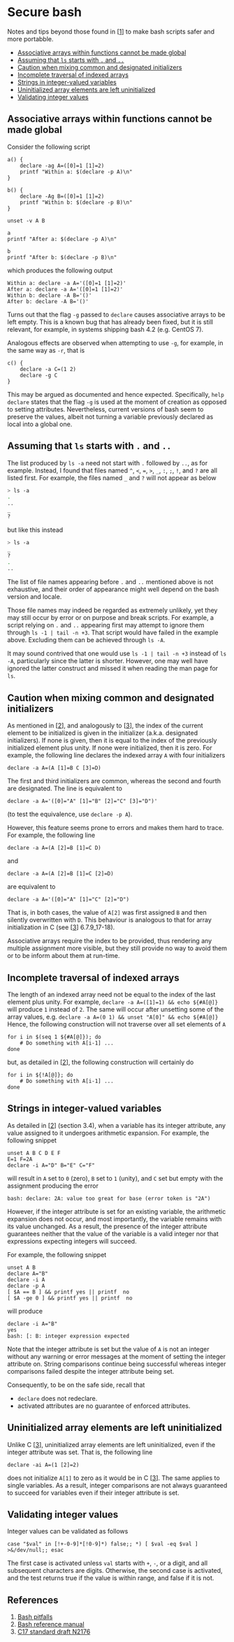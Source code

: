 # Secure bash

Notes and tips beyond those found in [[1]] to make bash scripts safer and more portabble.

+ [Associative arrays within functions cannot be made global](#associative-arrays-within-functions-cannot-be-made-global)
+ [Assuming that `ls` starts with `.` and `..`](#assuming-that-ls-starts-with-.-and-..)
+ [Caution when mixing common and designated initializers](#caution-when-mixing-common-and-designated-initializers)
+ [Incomplete traversal of indexed arrays](#incomplete-traversal-of-indexed-arrays)
+ [Strings in integer-valued variables](#strings-in-integer-valued-variables)
+ [Uninitialized array elements are left uninitialized](#uninitialized-array-elements-are-left-uninitialized)
+ [Validating integer values](#validating-integer-values)


## Associative arrays within functions cannot be made global

Consider the following script
```
a() { 
    declare -ag A=([0]=1 [1]=2) 
    printf "Within a: $(declare -p A)\n"
}

b() { 
    declare -Ag B=([0]=1 [1]=2) 
    printf "Within b: $(declare -p B)\n"
}

unset -v A B

a
printf "After a: $(declare -p A)\n"

b
printf "After b: $(declare -p B)\n"
```
which produces the following output
```
Within a: declare -a A='([0]=1 [1]=2)'
After a: declare -a A='([0]=1 [1]=2)'
Within b: declare -A B='()'
After b: declare -A B='()'
```
Turns out that the flag `-g` passed to `declare` causes associative arrays to be left empty. This is a known bug that has already been fixed, but it is still relevant, for example, in systems shipping bash 4.2 (e.g. CentOS 7).

Analogous effects are observed when attempting to use `-g`, for example, in the same way as `-r`, that is
```
c() {
    declare -a C=(1 2)
    declare -g C
}
```
This may be argued as documented and hence expected. Specifically, `help declare` states that the flag `-g` is used at the moment of creation as opposed to setting attributes. Nevertheless, current versions of bash seem to preserve the values, albeit not turning a variable previously declared as local into a global one.


## Assuming that `ls` starts with `.` and `..`

The list produced by `ls -a` need not start with `.` followed by `..`, as for example. Instead, I found that files named `^`, `<`, `=`, `>`, `_`, `:`, `;`, `!`, and `?` are all listed first. For example, the files named `_` and `?` will not appear as below

```bash
> ls -a
.
..
_
?
```
but like this instead
```bash
> ls -a
_
?
.
..
```
The list of file names appearing before `.` and `..` mentioned above is not exhaustive, and their order of appearance might well depend on the bash version and locale. 

Those file names may indeed be regarded as extremely unlikely, yet they may still occur by error or on purpose and break scripts. For example, a script relying on `.` and `..` appearing first may attempt to ignore them through `ls -1 | tail -n +3`. That script would have failed in the example above. Excluding them can be achieved through `ls -A`. 

It may sound contrived that one would use `ls -1 | tail -n +3` instead of `ls -A`, particularly since the latter is shorter. However, one may well have ignored the latter construct and missed it when reading the man page for `ls`.


## Caution when mixing common and designated initializers

As mentioned in [[2]], and analogously to [[3]], the index of the current element to be initialized is given in the initializer (a.k.a. designated initializers). If none is given, then it is equal to the index of the previously initialized element plus unity. If none were initialized, then it is zero. For example, the following line declares the indexed array `A` with four initializers
```
declare -a A=(A [1]=B C [3]=D)
```
The first and third initializers are common, whereas the second and fourth are designated. The line is equivalent to 
```
declare -a A='([0]="A" [1]="B" [2]="C" [3]="D")'
```
(to test the equivalence, use `declare -p A`).

However, this feature seems prone to errors and makes them hard to trace. For example, the following line
```
declare -a A=(A [2]=B [1]=C D)
```
and
```
declare -a A=(A [2]=B [1]=C [2]=D)
```
are equivalent to 
```
declare -a A='([0]="A" [1]="C" [2]="D")
```
That is, in both cases, the value of `A[2]` was first assigned `B` and then silently overwritten with `D`. This behaviour is analogous to that for array initialization in C (see [[3]] 6.7.9_17-18).

Associative arrays require the index to be provided, thus rendering any multiple assignment more visible, but they still provide no way to avoid them or to be inform about them at run-time.


## Incomplete traversal of indexed arrays

The length of an indexed array need not be equal to the index of the last element plus unity. For example, 
```declare -a A=([1]=1) && echo ${#A[@]}```
will produce `1` instead of `2`. The same will occur after unsetting some of the array values, e.g.
```declare -a A=(0 1) && unset "A[0]" && echo ${#A[@]}```
Hence, the following construction will not traverse over all set elements of `A`
```
for i in $(seq 1 ${#A[@]}); do 
    # Do something with A[i-1] ...
done
```
but, as detailed in [[2]], the following construction will certainly do
```
for i in ${!A[@]}; do 
    # Do something with A[i-1] ...
done
```



## Strings in integer-valued variables

As detailed in [[2]] (section 3.4), when a variable has its integer attribute, any value assigned to it undergoes arithmetic expansion. For example, the following snippet
```
unset A B C D E F
E=1 F=2A
declare -i A="D" B="E" C="F"
``` 
will result in `A` set to `0` (zero), `B` set to `1` (unity), and `C` set but empty with the assignment producing the error
```
bash: declare: 2A: value too great for base (error token is "2A")
```
However, if the integer attribute is set for an existing variable, the arithmetic expansion does not occur, and most importantly, the variable remains with its value unchanged. As a result, the presence of the integer attribute guarantees neither that the value of the variable is a valid integer nor that expressions expecting integers will succeed.

For example, the following snippet
```
unset A B
declare A="B"
declare -i A
declare -p A
[ $A == B ] && printf yes || printf  no
[ $A -ge 0 ] && printf yes || printf  no

```
will produce 
```
declare -i A="B"
yes
bash: [: B: integer expression expected
```
Note that the integer attribute is set but the value of `A` is not an integer without any warning or error messages at the moment of setting the integer attribute on. String comparisons continue being successful whereas integer comparisons failed despite the integer attribute being set. 

Consequently, to be on the safe side, recall that

+ `declare` does not redeclare.
+ activated attributes are no guarantee of enforced attributes.


## Uninitialized array elements are left uninitialized

Unlike C [[3]], uninitialized array elements are left uninitialized, even if the integer attribute was set. That is, the following line
```
declare -ai A=(1 [2]=2)
```
does not initialize `A[1]` to zero as it would be in C [[3]]. The same applies to single variables. As a result, integer comparisons are not always guaranteed to succeed for variables even if their integer attribute is set.


## Validating integer values

Integer values can be validated as follows
```
case "$val" in [!+-0-9]*[!0-9]*) false;; *) [ $val -eq $val ] >&/dev/null;; esac
```

The first case is activated unless `val` starts with `+`, `-`, or a digit, and all subsequent characters are digits. Otherwise, the second case is activated, and the test returns true if the value is within range, and false if it is not.

## References

[1]: https://mywiki.wooledge.org/BashPitfalls
[2]: https://www.gnu.org/software/bash/manual/html_node/Arrays.html
[3]: http://www2.open-std.org/JTC1/SC22/WG14/www/abq/c17_updated_proposed_fdis.pdf

1. [Bash pitfalls](https://mywiki.wooledge.org/BashPitfalls)
2. [Bash reference manual](https://www.gnu.org/software/bash/manual/html_node/Arrays.html)
3. [C17 standard draft N2176](http://www2.open-std.org/JTC1/SC22/WG14/www/abq/c17_updated_proposed_fdis.pdf)
